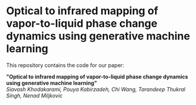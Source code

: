 # Optical to infrared mapping of vapor-to-liquid phase change dynamics using generative machine learning

This repository contains the code for our paper:

**"Optical to infrared mapping of vapor-to-liquid phase change dynamics using generative machine learning"**  
*Siavash Khodakarami, Pouya Kabirzadeh, Chi Wang, Tarandeep Thukral Singh, Nenad Miljkovic*

